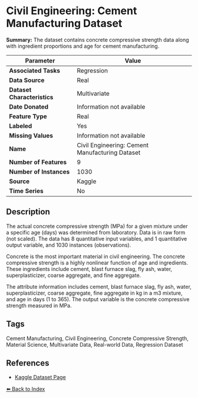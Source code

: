 # Civil Engineering: Cement Manufacturing Dataset

**Summary:** The dataset contains concrete compressive strength data along with ingredient proportions and age for cement manufacturing.

| Parameter | Value |
| --- | --- |
| **Associated Tasks** | Regression |
| **Data Source** | Real |
| **Dataset Characteristics** | Multivariate |
| **Date Donated** | Information not available |
| **Feature Type** | Real |
| **Labeled** | Yes |
| **Missing Values** | Information not available |
| **Name** | Civil Engineering: Cement Manufacturing Dataset |
| **Number of Features** | 9 |
| **Number of Instances** | 1030 |
| **Source** | Kaggle |
| **Time Series** | No |

## Description

The actual concrete compressive strength (MPa) for a given mixture under a specific age (days) was determined from laboratory. Data is in raw form (not scaled). The data has 8 quantitative input variables, and 1 quantitative output variable, and 1030 instances (observations).

Concrete is the most important material in civil engineering. The concrete compressive strength is a highly nonlinear function of age and ingredients. These ingredients include cement, blast furnace slag, fly ash, water, superplasticizer, coarse aggregate, and fine aggregate.

The attribute information includes cement, blast furnace slag, fly ash, water, superplasticizer, coarse aggregate, fine aggregate in kg in a m3 mixture, and age in days (1 to 365). The output variable is the concrete compressive strength measured in MPa.

## Tags

Cement Manufacturing, Civil Engineering, Concrete Compressive Strength, Material Science, Multivariate Data, Real-world Data, Regression Dataset

## References

- [Kaggle Dataset Page](https://www.kaggle.com/datasets/vinayakshanawad/cement-manufacturing-concrete-dataset)

[⬅️ Back to Index](../README.md)
